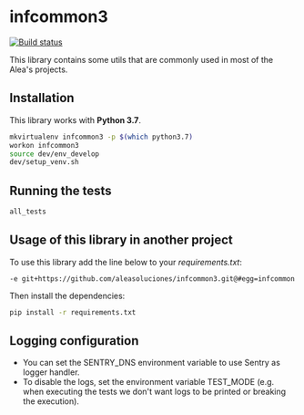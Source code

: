 # infcommon3

[![Build status](https://secure.travis-ci.org/aleasoluciones/infcommon.svg?branch=master)](https://secure.travis-ci.org/aleasoluciones/infcommon3)

This library contains some utils that are commonly used in most of the Alea's projects.

## Installation

This library works with **Python 3.7**.

```bash
mkvirtualenv infcommon3 -p $(which python3.7)
workon infcommon3
source dev/env_develop
dev/setup_venv.sh
```

## Running the tests

```bash
all_tests
```

## Usage of this library in another project

To use this library add the line below to your *requirements.txt*:

```
-e git+https://github.com/aleasoluciones/infcommon3.git@#egg=infcommon

```

Then install the dependencies:

```bash
pip install -r requirements.txt
```

## Logging configuration

* You can set the SENTRY_DNS environment variable to use Sentry as logger handler.
* To disable the logs, set the environment variable TEST_MODE (e.g. when executing the tests we don't want logs to be printed or breaking the execution).
